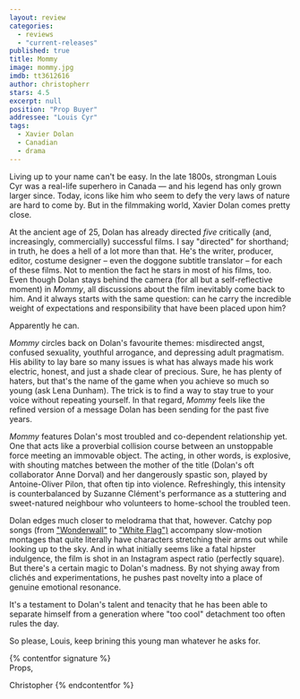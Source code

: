 ```yaml
---
layout: review
categories: 
  - reviews
  - "current-releases"
published: true
title: Mommy
image: mommy.jpg
imdb: tt3612616
author: christopherr
stars: 4.5
excerpt: null
position: "Prop Buyer"
addressee: "Louis Cyr"
tags: 
  - Xavier Dolan
  - Canadian
  - drama
---
```


Living up to your name can't be easy. In the late 1800s, strongman Louis Cyr was a real-life superhero in Canada — and his legend has only grown larger since. Today, icons like him who seem to defy the very laws of nature are hard to come by. But in the filmmaking world, Xavier Dolan comes pretty close.

At the ancient age of 25, Dolan has already directed _five_ critically (and, increasingly, commercially) successful films. I say "directed" for shorthand; in truth, he does a hell of a lot more than that. He's the writer, producer, editor, costume designer – even the doggone subtitle translator – for each of these films. Not to mention the fact he stars in most of his films, too. Even though Dolan stays behind the camera (for all but a self-reflective moment) in _Mommy_, all discussions about the film inevitably come back to him. And it always starts with the same question: can he carry the incredible weight of expectations and responsibility that have been placed upon him?

Apparently he can.

_Mommy_ circles back on Dolan's favourite themes: misdirected angst, confused sexuality, youthful arrogance, and depressing adult pragmatism. His ability to lay bare so many issues is what has always made his work electric, honest, and just a shade clear of precious. Sure, he has plenty of haters, but that's the name of the game when you achieve so much so young (ask Lena Dunham). The trick is to find a way to stay true to your voice without repeating yourself. In that regard, _Mommy_ feels like the refined version of a message Dolan has been sending for the past five years.

_Mommy_ features Dolan's most troubled and co-dependent relationship yet. One that acts like a proverbial collision course between an unstoppable force meeting an immovable object. The acting, in other words, is explosive, with shouting matches between the mother of the title (Dolan's oft collaborator Anne Dorval) and her dangerously spastic son, played by Antoine-Oliver Pilon, that often tip into violence. Refreshingly, this intensity is counterbalanced by Suzanne Clément's performance as a stuttering and sweet-natured neighbour who volunteers to home-school the troubled teen.

Dolan edges much closer to melodrama that that, however. Catchy pop songs (from ["Wonderwall"](https://www.youtube.com/watch?v=6hzrDeceEKc) to ["White Flag")](https://www.youtube.com/watch?v=j-fWDrZSiZs) accompany slow-motion montages that quite literally have characters stretching their arms out while looking up to the sky. And in what initially seems like a fatal hipster indulgence, the film is shot in an Instagram aspect ratio (perfectly square). But there's a certain magic to Dolan's madness. By not shying away from clichés and experimentations, he pushes past novelty into a place of genuine emotional resonance.

It's a testament to Dolan's talent and tenacity that he has been able to separate himself from a generation where "too cool" detachment too often rules the day.

So please, Louis, keep brining this young man whatever he asks for.

{% contentfor signature %}	
Props,

Christopher
{% endcontentfor %}
